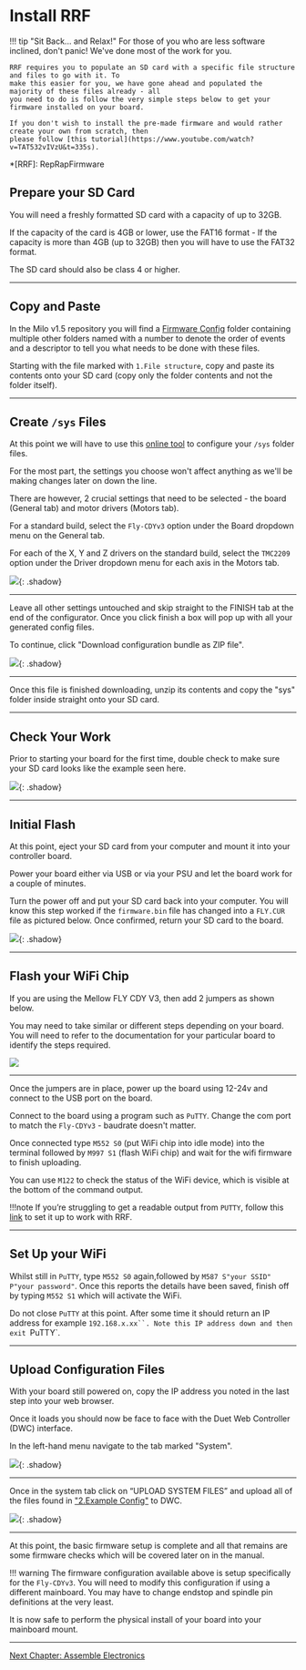 # Install RRF

!!! tip "Sit Back... and Relax!"
    For those of you who are less software inclined, don't panic! We've done most of the work for you.

    RRF requires you to populate an SD card with a specific file structure and files to go with it. To
    make this easier for you, we have gone ahead and populated the majority of these files already - all
    you need to do is follow the very simple steps below to get your firmware installed on your board.

    If you don't wish to install the pre-made firmware and would rather create your own from scratch, then
    please follow [this tutorial](https://www.youtube.com/watch?v=TAT532vIVzU&t=335s).


*[RRF]: RepRapFirmware


## Prepare your SD Card

You will need a freshly formatted SD card with a capacity of up to 32GB.

If the capacity of the card is 4GB or lower, use the FAT16 format - If the capacity is more than 4GB (up to 32GB) then you will have to use the FAT32 format.

The SD card should also be class 4 or higher.

---

## Copy and Paste

In the Milo v1.5 repository you will find a [Firmware Config](https://github.com/MillenniumMachines/Milo-v1.5/tree/main/Firmware%20and%20Post%20Processors/Example%20Firmware%20configs/Firmware%20V1.0) folder containing multiple other folders named with a number to denote the order of events and a descriptor to tell you what needs to be done with these files.

Starting with the file marked with `1.File structure`, copy and paste its contents onto your SD card (copy only the folder contents and not the folder itself).

---

## Create `/sys` Files

At this point we will have to use this [online tool](https://teamgloomy.github.io/Configurator) to configure your `/sys` folder files.

For the most part, the settings you choose won't affect anything as we'll be making changes later on down the line.

There are however, 2 crucial settings that need to be selected - the board (General tab) and motor drivers (Motors tab).

For a standard build, select the `Fly-CDYv3` option under the Board dropdown menu on the General tab.

For each of the X, Y and Z drivers on the standard build, select the `TMC2209` option under the Driver dropdown menu for each axis in the Motors tab.

![](../img/install_rrf/install_rrf_step_0.png){: .shadow}

---

Leave all other settings untouched and skip straight to the FINISH tab at the end of the configurator. Once you click finish a box will pop up with all your generated config files.

To continue, click "Download configuration bundle as ZIP file".

![](../img/install_rrf/install_rrf_step_1.png){: .shadow}

---

Once this file is finished downloading, unzip its contents and copy the "sys" folder inside straight onto your SD card.

---

## Check Your Work

Prior to starting your board for the first time, double check to make sure your SD card looks like the example seen here.

![](../img/install_rrf/install_rrf_step_2.png){: .shadow}

---

## Initial Flash

At this point, eject your SD card from your computer and mount it into your controller board.

Power your board either via USB or via your PSU and let the board work for a couple of minutes.

Turn the power off and put your SD card back into your computer. You will know this step worked if the `firmware.bin` file has changed into a `FLY.CUR` file as pictured below. Once confirmed, return your SD card to the board.

![](../img/install_rrf/install_rrf_step_3.png){: .shadow}

---

## Flash your WiFi Chip

If you are using the Mellow FLY CDY V3, then add 2 jumpers as shown below.

You may need to take similar or different steps depending on your board. You will need to refer to the documentation for your particular board to identify the steps required.

![](../img/install_rrf/install_rrf_step_4.png)

---

Once the jumpers are in place, power up the board using 12-24v and connect to the USB port on the board.

Connect to the board using a program such as `PuTTY`. Change the com port to match the `Fly-CDYv3` - baudrate doesn't matter.

Once connected type `M552 S0` (put WiFi chip into idle mode) into the terminal followed by `M997 S1` (flash WiFi chip) and wait for the wifi firmware to finish uploading.

You can use `M122` to check the status of the WiFi device, which is visible at the bottom of the command output.

!!!note
    If you’re struggling to get a readable output from `PUTTY`, follow this [link](https://teamgloomy.github.io/putty.html) to set it up to work with RRF.

---

## Set Up your WiFi

Whilst still in `PuTTY`, type `M552 S0` again,followed by `M587 S"your SSID" P"your password"`. Once this reports the details have been saved, finish off by typing `M552 S1` which will activate the WiFi.

Do not close `PuTTY` at this point. After some time it should return an IP address for example `192.168.x.xx``. Note this IP address down and then exit `PuTTY`.

---

## Upload Configuration Files
With your board still powered on, copy the IP address you noted in the last step into your web browser.

Once it loads you should now be face to face with the Duet Web Controller (DWC) interface.

In the left-hand menu navigate to the tab marked "System".

![](../img/install_rrf/install_rrf_step_5.png){: .shadow}

---

Once in the system tab click on “UPLOAD SYSTEM FILES” and upload all of the files found in ["2.Example Config"](https://github.com/MillenniumMachines/Milo-v1.5/tree/main/Firmware%20and%20Post%20Processors/Example%20Firmware%20configs/Firmware%20V1.0/2.%20Example%20config%20(upload%20contents%20to%20DWC)) to DWC.

![](../img/install_rrf/install_rrf_step_6.png){: .shadow}

---

At this point, the basic firmware setup is complete and all that remains are some firmware checks which will be covered later on in the manual.

!!! warning
    The firmware configuration available above is setup specifically for the `Fly-CDYv3`. You will need to modify this configuration if using a different mainboard. You may have to change endstop and spindle pin definitions at the very least.

It is now safe to perform the physical install of your board into your mainboard mount.

---

[Next Chapter: Assemble Electronics](./100_assemble_electronics.md)